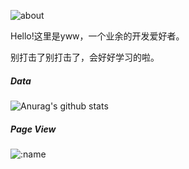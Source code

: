![about](https://img.yww52.com/about_top_img.jpg)

Hello!这里是yww，一个业余的开发爱好者。

别打击了别打击了，会好好学习的啦。



##### Data

![Anurag's github stats](https://github-readme-stats.vercel.app/api?username=jaslli&show_icons=true&hide_border=ture&theme=tokyonight)

##### Page View
![:name](https://count.getloli.com/get/@:jaslli?theme=gelbooru)

